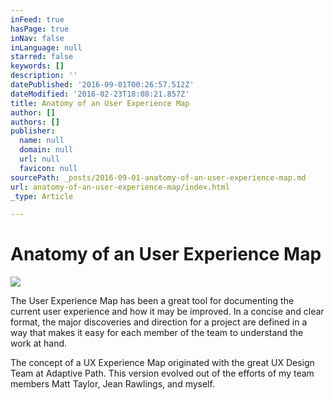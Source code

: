 ```yaml
---
inFeed: true
hasPage: true
inNav: false
inLanguage: null
starred: false
keywords: []
description: ''
datePublished: '2016-09-01T00:26:57.512Z'
dateModified: '2016-02-23T18:08:21.857Z'
title: Anatomy of an User Experience Map
author: []
authors: []
publisher:
  name: null
  domain: null
  url: null
  favicon: null
sourcePath: _posts/2016-09-01-anatomy-of-an-user-experience-map.md
url: anatomy-of-an-user-experience-map/index.html
_type: Article

---
```

# Anatomy of an User Experience Map
![](https://the-grid-user-content.s3-us-west-2.amazonaws.com/29c287e7-b329-4d35-8dd2-9f350456c7b3.png)

The User Experience Map has been a great tool for documenting the current user experience and how it may be improved. In a concise and clear format, the major discoveries and direction for a project are defined in a way that makes it easy for each member of the team to understand the work at hand.

The concept of a UX Experience Map originated with the great UX Design Team at Adaptive Path. This version evolved out of the efforts of my team members Matt Taylor, Jean Rawlings, and myself.